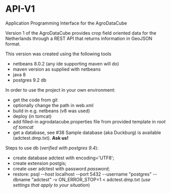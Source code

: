 # API-V1
Application Programming Interface for the AgroDataCube

Version 1 of the AgroDataCube provides crop field oriented data for the Netherlands through a REST API that returns information in GeoJSON format.

This version was created using the following tools
- netbeans 8.0.2 (any ide supporting maven will do)
- maven version as supplied with netbeans
- java 8
- postgres 9.2 db

In order to use the project in your own environment:
- get the code from git
- optionally change the path in web.xml
- build in e.g. netbeans (v8 was used)
- deploy (in tomcat)
- add filled-in agrodatacube.properties file from provided template in _root of tomcat_
- get a database, see #38 Sample database (aka Duckburg) is available (adctest.dmp.txt). **Ask us!**

Steps to use db (_verified with postgres 9.4_):
- create database adctest with encoding='UTF8';
- create extension postgis;
- create user adctest with password _password_;
- restore: psql --host localhost --port 5432 --username "postgres" --dbname "adctest" -v ON_ERROR_STOP=1 < adctest.dmp.txt (_use settings that apply to your situation_)
